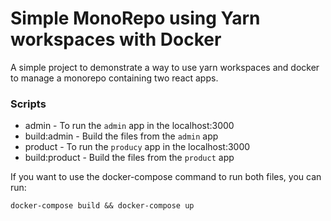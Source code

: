 # Simple MonoRepo using Yarn workspaces with Docker

A simple project to demonstrate a way to use yarn workspaces and docker to manage a monorepo containing two react apps.

### Scripts

- admin - To run the `admin` app in the localhost:3000
- build:admin - Build the files from the `admin` app
- product - To run the `producy` app in the localhost:3000
- build:product - Build the files from the `product` app

If you want to use the docker-compose command to run both files, you can run:

`docker-compose build && docker-compose up`

